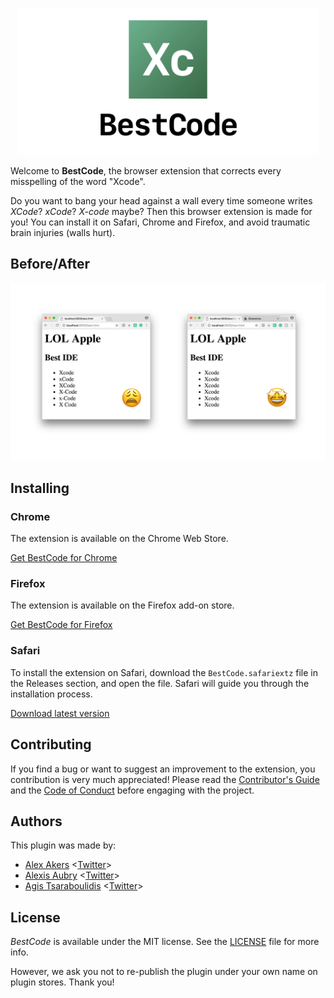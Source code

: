 <p align="center">
    <img src="Logo.png" width="480" max-width="90%" alt="BestCode" />
</p>

Welcome to **BestCode**, the browser extension that corrects every misspelling of the word "Xcode". 

Do you want to bang your head against a wall every time someone writes *XCode*? *xCode*? *X-code* maybe? Then this browser extension is made for you! You can install it on Safari, Chrome and Firefox, and avoid traumatic brain injuries (walls hurt).

## Before/After

<p align="center">
    <img src="BeforeAfter.png" width="1080" max-width="90%" alt="Before / After" />
</p>

## Installing

### Chrome

The extension is available on the Chrome Web Store.

[Get BestCode for Chrome](https://chrome.google.com/webstore/detail/bestcode/bhoejlhbicmildjaaimfbjcppllkpjla)

### Firefox

The extension is available on the Firefox add-on store.

[Get BestCode for Firefox](https://addons.mozilla.org/en-US/firefox/addon/bestcode)

### Safari

To install the extension on Safari, download the `BestCode.safariextz` file in the Releases section, and open the file. Safari will guide you through the installation process. 

[Download latest version](https://github.com/alexaubry/BestCode/releases)

## Contributing

If you find a bug or want to suggest an improvement to the extension, you contribution is very much appreciated! Please read the [Contributor's Guide](CONTRIBUTING.md) and the [Code of Conduct](CODE_OF_CONDUCT.md) before engaging with the project.

## Authors

This plugin was made by:

- [Alex Akers](https://github.com/a2) <[Twitter](https://twitter.com/a2)>
- [Alexis Aubry](https://github.com/alexaubry) <[Twitter](https://twitter.com/_alexaubry)>
- [Agis Tsaraboulidis](https://github.com/agisilaos) <[Twitter](https://twitter.com/agisilaosts)>

## License

*BestCode* is available under the MIT license. See the [LICENSE](LICENSE) file for more info.

However, we ask you not to re-publish the plugin under your own name on plugin stores. Thank you! 
